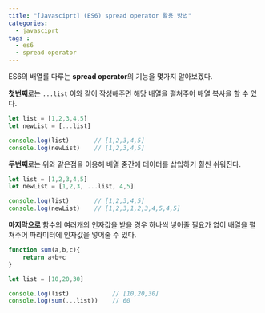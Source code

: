```yaml
---
title: "[Javasciprt] (ES6) spread operator 활용 방법"
categories: 
  - javasciprt
tags : 
  - es6
  - spread operator
---
```


ES6의 배열를 다루는 **spread operator**의 기능을 몇가지 알아보겠다.

**첫번째**로는 `...list` 이와 같이 작성해주면 해당 배열을 펼쳐주어 배열 복사을 할 수 있다.

```javascript
let list = [1,2,3,4,5]
let newList = [...list]

console.log(list)       // [1,2,3,4,5]
console.log(newList)    // [1,2,3,4,5]
```

**두번째**로는 위와 같은점을 이용해 배열 중간에 데이터를 삽입하기 훨씬 쉬워진다.

```javascript
let list = [1,2,3,4,5]
let newList = [1,2,3, ...list, 4,5]

console.log(list)       // [1,2,3,4,5]
console.log(newList)    // [1,2,3,1,2,3,4,5,4,5]
```

**마지막으로** 함수의 여러개의 인자값을 받을 경우 하나씩 넣어줄 필요가 없이 배열을 펼쳐주어 파라미터에 인자값을 넣어줄 수 있다.

```javascript
function sum(a,b,c){
    return a+b+c
}

let list = [10,20,30]

console.log(list)            // [10,20,30]
console.log(sum(...list))    // 60
```